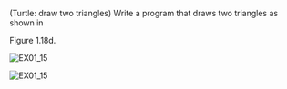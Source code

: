 (Turtle: draw two triangles) Write a program that draws two triangles as shown in

Figure 1.18d.

![EX01_15](https://user-images.githubusercontent.com/110781912/197061255-562dfeb9-a4b8-4add-9cfd-b63ed3afeeca.png)

![EX01_15](https://user-images.githubusercontent.com/110781912/197061282-846551cd-d782-4ef2-bb15-5e09cf9bb210.png)
